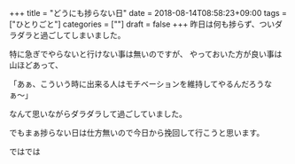 +++
title = "どうにも捗らない日"
date = 2018-08-14T08:58:23+09:00
tags = ["ひとりごと"]
categories = [""]
draft = false
+++
昨日は何も捗らず、ついダラダラと過ごしてしまいました。

特に急ぎでやらないと行けない事は無いのですが、
やっておいた方が良い事は山ほどあって、

「あぁ、こういう時に出来る人はモチベーションを維持してやるんだろうなぁ〜」

なんて思いながらダラダラして過ごしていました。

でもまぁ捗らない日は仕方無いので今日から挽回して行こうと思います。

ではでは
